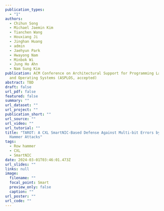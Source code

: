 ```yaml
---
publication_types:
  - "1"
authors:
  - Chihun Song
  - Michael Jaemin Kim
  - Tianchen Wang
  - Houxiang Ji
  - Jinghan Huang
  - admin
  - Jaehyun Park
  - Hwayong Nam
  - Minbok Wi
  - Jung Ho Ahn
  - Nam Sung Kim
publication: ACM Conference on Architectural Support for Programming Languages
  and Operating Systems (ASPLOS, accepted)
abstract: TBD
draft: false
url_pdf: false
featured: false
summary: ""
url_dataset: ""
url_project: ""
publication_short: ""
url_source: ""
url_video: ""
url_tutorial: ""
title: "TAROT: A CXL SmartNIC-Based Defense Against Multi-bit Errors by Row
  Hammer Attacks"
tags:
  - Row hammer
  - CXL
  - SmartNIC
date: 2024-03-01T03:46:01.473Z
url_slides: ""
links: null
image:
  filename: ""
  focal_point: Smart
  preview_only: false
  caption: ""
url_poster: ""
url_code: ""
---
```

